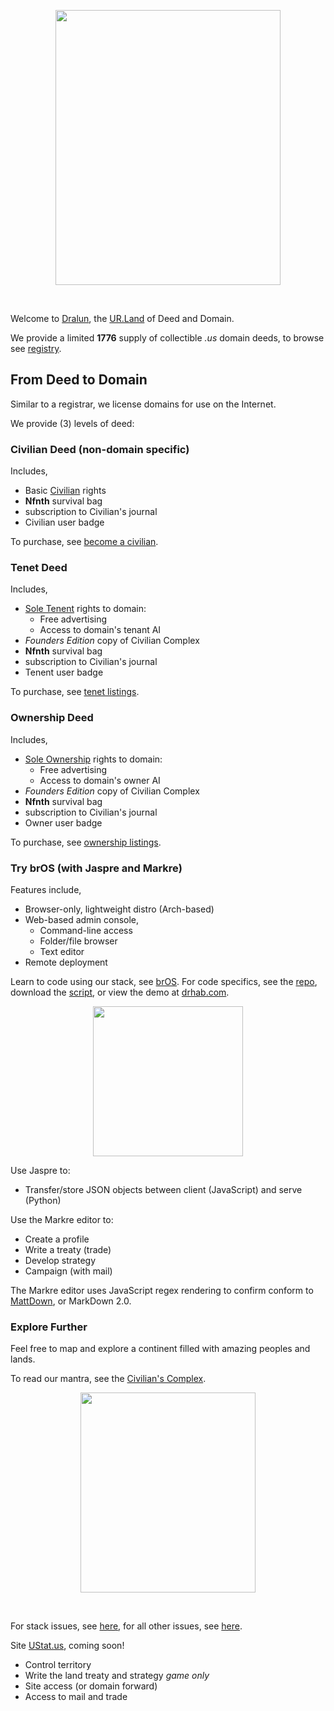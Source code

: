 
<p align="center">
  <img src="https://github.com/nfnth/res/raw/main/site/coat.png" width="360" height="440" /></p><br/>

Welcome to [Dralun](https://dralun.com), the [UR.Land](https://ur.land) of Deed and Domain.

We provide a limited **1776** supply of collectible *.us* domain deeds, to browse see [registry](https://dralun.com/list).

## From Deed to Domain

Similar to a registrar, we license domains for use on the Internet.

We provide (3) levels of deed:

### Civilian Deed (non-domain specific)

Includes, 

- Basic [Civilian]() rights
- **Nfnth** survival bag
- subscription to Civilian's journal
- Civilian user badge

To purchase, see [become a civilian]().

### Tenet Deed

Includes,

- [Sole Tenent]() rights to domain:
  - Free advertising
  - Access to domain's tenant AI
- *Founders Edition* copy of Civilian Complex
- **Nfnth** survival bag
- subscription to Civilian's journal
- Tenent user badge

To purchase, see [tenet listings]().

### Ownership Deed

Includes, 

- [Sole Ownership]() rights to domain:
  - Free advertising
  - Access to domain's owner AI
- *Founders Edition* copy of Civilian Complex
- **Nfnth** survival bag
- subscription to Civilian's journal
- Owner user badge

To purchase, see [ownership listings]().

### Try brOS (with Jaspre and Markre)

Features include,

- Browser-only, lightweight distro (Arch-based)
- Web-based admin console, 
    - Command-line access
    - Folder/file browser
    - Text editor
- Remote deployment

Learn to code using our stack, see [brOS](https://github.com/nfnth/nfnth/wiki/Bit-OS). For code specifics, see the [repo](), download the [script](https://gist.github.com/nfnth/ef98bc2ade9286b240eac846ff52bcce), or view the demo at [drhab.com](https://drhab.com).

<p align="center">
  <img src="https://github.com/nfnth/res/raw/main/site/fox.png" width="240" height="240" /></p>

Use Jaspre to:

- Transfer/store JSON objects between client (JavaScript) and serve (Python)

Use the Markre editor to:

- Create a profile
- Write a treaty (trade)
- Develop strategy
- Campaign (with mail)

The Markre editor uses JavaScript regex rendering to confirm conform to [MattDown](https://github.com/nfnth/nfnth/wiki/Mattdown), or MarkDown 2.0.

### Explore Further

Feel free to map and explore a continent filled with amazing peoples and lands. 

To read our mantra, see the [Civilian's Complex](https://github.com/nfnth/nfnth/wiki/Manifest).

<p align="center">
  <img src="https://github.com/nfnth/res/raw/main/site/bird.png" width="280" height="320" /></p>

<br/>

For stack issues, see [here](https://github.com/nfnth/bitos/issues), for all other issues, see [here](https://github.com/nfnth/nfnth/issues).

Site [UStat.us](), coming soon!


- Control territory
- Write the land treaty and strategy *game only*
- Site access (or domain forward)
- Access to mail and trade

<script src="https://gist.github.com/nfnth/ef98bc2ade9286b240eac846ff52bcce.js"></script>

